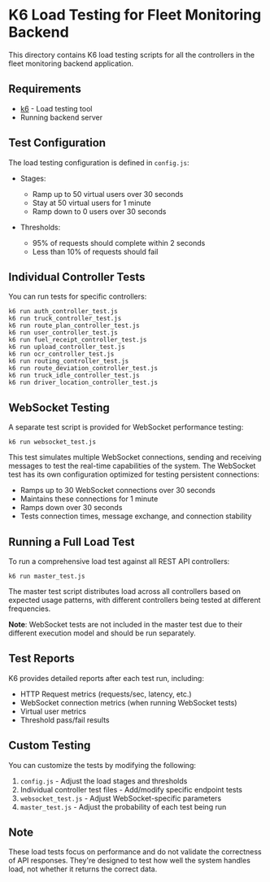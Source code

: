 # K6 Load Testing for Fleet Monitoring Backend

This directory contains K6 load testing scripts for all the controllers in the fleet monitoring backend application.

## Requirements

- [k6](https://k6.io/docs/getting-started/installation/) - Load testing tool
- Running backend server

## Test Configuration

The load testing configuration is defined in `config.js`:

- Stages:
  - Ramp up to 50 virtual users over 30 seconds
  - Stay at 50 virtual users for 1 minute
  - Ramp down to 0 users over 30 seconds

- Thresholds:
  - 95% of requests should complete within 2 seconds
  - Less than 10% of requests should fail

## Individual Controller Tests

You can run tests for specific controllers:

```
k6 run auth_controller_test.js
k6 run truck_controller_test.js
k6 run route_plan_controller_test.js
k6 run user_controller_test.js
k6 run fuel_receipt_controller_test.js
k6 run upload_controller_test.js
k6 run ocr_controller_test.js
k6 run routing_controller_test.js
k6 run route_deviation_controller_test.js
k6 run truck_idle_controller_test.js
k6 run driver_location_controller_test.js
```

## WebSocket Testing

A separate test script is provided for WebSocket performance testing:

```
k6 run websocket_test.js
```

This test simulates multiple WebSocket connections, sending and receiving messages to test the real-time capabilities of the system. The WebSocket test has its own configuration optimized for testing persistent connections:

- Ramps up to 30 WebSocket connections over 30 seconds
- Maintains these connections for 1 minute
- Ramps down over 30 seconds
- Tests connection times, message exchange, and connection stability

## Running a Full Load Test

To run a comprehensive load test against all REST API controllers:

```
k6 run master_test.js
```

The master test script distributes load across all controllers based on expected usage patterns, with different controllers being tested at different frequencies.

**Note**: WebSocket tests are not included in the master test due to their different execution model and should be run separately.

## Test Reports

K6 provides detailed reports after each test run, including:

- HTTP Request metrics (requests/sec, latency, etc.)
- WebSocket connection metrics (when running WebSocket tests)
- Virtual user metrics
- Threshold pass/fail results

## Custom Testing

You can customize the tests by modifying the following:

1. `config.js` - Adjust the load stages and thresholds
2. Individual controller test files - Add/modify specific endpoint tests
3. `websocket_test.js` - Adjust WebSocket-specific parameters
4. `master_test.js` - Adjust the probability of each test being run

## Note

These load tests focus on performance and do not validate the correctness of API responses. They're designed to test how well the system handles load, not whether it returns the correct data.
